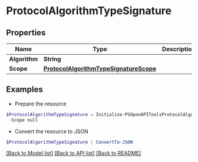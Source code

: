 # ProtocolAlgorithmTypeSignature
## Properties

Name | Type | Description | Notes
------------ | ------------- | ------------- | -------------
**Algorithm** | **String** |  | [optional] 
**Scope** | [**ProtocolAlgorithmTypeSignatureScope**](ProtocolAlgorithmTypeSignatureScope.md) |  | [optional] 

## Examples

- Prepare the resource
```powershell
$ProtocolAlgorithmTypeSignature = Initialize-PSOpenAPIToolsProtocolAlgorithmTypeSignature  -Algorithm null `
 -Scope null
```

- Convert the resource to JSON
```powershell
$ProtocolAlgorithmTypeSignature | ConvertTo-JSON
```

[[Back to Model list]](../README.md#documentation-for-models) [[Back to API list]](../README.md#documentation-for-api-endpoints) [[Back to README]](../README.md)

